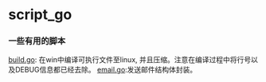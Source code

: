 # script_go
### 一些有用的脚本
[build.go](https://github.com/QYLGitHub/script_go/edit/master/build.go): 在win中编译可执行文件至linux, 并且压缩。注意在编译过程中将行号以及DEBUG信息都已经去除。
[email.go](https://github.com/PerrorOne/script_go/blob/master/email.go):发送邮件结构体封装。
